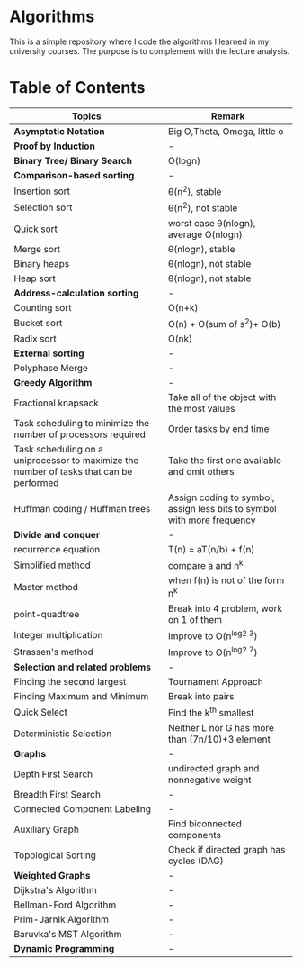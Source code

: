 # Algorithms

This is a simple repository where I code the algorithms I learned in my university courses. The purpose is to complement with the lecture analysis.


# Table of Contents

Topics                         |  Remark
--------------------------- |  ---------------------------
**Asymptotic Notation** | Big O,Theta, Omega, little o
**Proof by Induction**  | -
**Binary Tree/ Binary Search**  | O(logn)
**Comparison-based sorting** | -
Insertion sort  | θ(n<sup>2</sup>), stable
Selection sort  | θ(n<sup>2</sup>), not stable
Quick sort  | worst case θ(nlogn), average O(nlogn)
Merge sort  |  θ(nlogn), stable
Binary heaps  |  θ(nlogn), not stable
Heap sort   | θ(nlogn), not stable
**Address-calculation sorting**  | -
Counting sort | O(n+k)
Bucket sort | O(n) + O(sum of s<sup>2</sup>)+ O(b)
Radix sort | O(nk)
**External sorting** | -
Polyphase Merge | -|-
**Greedy Algorithm**  | -
Fractional knapsack| Take all of the object with the most values
Task scheduling to minimize the number of processors required| Order tasks by end time
Task scheduling on a uniprocessor to maximize the number of tasks that can be performed | Take the first one available and omit others
Huffman coding / Huffman trees | Assign coding to symbol, assign less bits to symbol with more frequency
**Divide and conquer**  | - 
recurrence equation | T(n) = aT(n/b) + f(n)
Simplified method | compare a and n<sup>k</sup>
Master method | when f(n) is not of the form n<sup>k</sup>
point-quadtree | Break into 4 problem, work on 1 of them
Integer multiplication | Improve to O(n<sup>log2 3</sup>)
Strassen's method | Improve to O(n<sup>log2 7</sup>)
**Selection and related problems**  | -
Finding the second largest  | Tournament Approach
Finding Maximum and Minimum | Break into pairs
Quick Select | Find the k<sup>th</sup> smallest
Deterministic Selection| Neither L nor G has more than (7n/10)+3 element
**Graphs** | -
Depth First Search | undirected graph and nonnegative weight
Breadth First Search | -
Connected Component Labeling | -
Auxiliary Graph | Find biconnected components
Topological Sorting | Check if directed graph has cycles (DAG)
**Weighted Graphs**| -
Dijkstra's Algorithm | -
Bellman-Ford Algorithm | -
Prim-Jarnik Algorithm | -|-
Baruvka's MST Algorithm | -|-
**Dynamic Programming** | -|-

